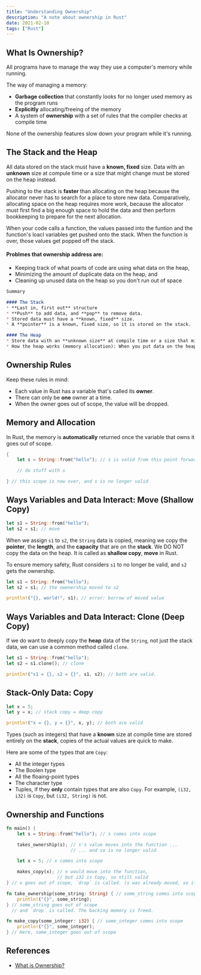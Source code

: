 ```yaml
---
title: "Understanding Ownership"
description: "A note about ownership in Rust"
date: 2021-02-10
tags: ["Rust"]
---
```


## What Is Ownership?
All programs have to manage the way they use a computer's memory while running.

The way of managing a memory:
* **Garbage collection** that constantly looks for no longer used memory as the program runs
* **Explicitly** allocating/freeing of the memory
* A system of **ownership** with a set of rules that the compiler checks at compile time


None of the ownership features slow down your program while it's running.

## The Stack and the Heap
All data stored on the stack must have a **known, fixed** size. Data with an **unknown** size at compule time or a size that might change must be stored on the heap instead.

Pushing to the stack is **faster** than allocating on the heap because the allocator never has to search for a place to store new data. Comparatively, allocating space on the heap requires more work, because the allocator must first find a big enough space to hold the data and then perform bookkeeping to prepare for the next allocation. 

When your code calls a function, the values passed into the funtion and the function's loacl variables get pushed onto the stack. When the function is over, those values get popped off the stack.


#### Problmes that ownership address are:
* Keeping track of what poarts of code are using what data on the heap,
* Minimizing the amount of duplicate data on the heap, and 
* Cleaning up unused data on the heap so you don't run out of space 

```markdown
Summary

#### The Stack
* **Last in, first out** structure
* **Push** to add data, and **pop** to remove data.
* Stored data must have a **known, fixed** size.
* A **pointer** is a known, fixed size, so it is stored on the stack. 

#### The Heap
* Store data with an **unknown size** at compile time or a size that might **change**.
* How the heap works (memory allocation): When you put data on the heap, you request a certain amount of space. The memory allocator finds an empty spot in the heap that is big enough, marks it as being in use, and returns a **pointer**, which is the address of that location. This process is called **allocating** on the heap.
```

## Ownership Rules
Keep these rules in mind:

* Each value in Rust has a variable that's called its **owner**.
* There can only be **one** owner at a time.
* When the owner goes out of scope, the value will be dropped.

## Memory and Allocation

In Rust, the memory is **automatically** returned once the variable that owns it goes out of scope.
```rust
{
    let s = String::from("hello"); // s is valid from this point forward

    // do stuff with s

} // this scope is now over, and s is no longer valid
```

## Ways Variables and Data Interact: Move (Shallow Copy)

```rust
let s1 = String::from("hello");
let s2 = s1; // move
```
When we assign `s1` to `s2`, the `String` data is copied, meaning we copy the **pointer**, the **length**, and the **capacity** that are on the **stack**. We DO NOT copy the data on the heap. It is called as **shallow copy**, **move** in Rust. 

To ensure memory safety, Rust considers `s1` to no longer be valid, and `s2` gets the ownership.

```rust
let s1 = String::from("hello");
let s2 = s1; // the owenership moved to s2

println!("{}, world!", s1); // error: borrow of moved value
```

## Ways Variables and Data Interact: Clone (Deep Copy)

If we do want to deeply copy the **heap** data of the `String`, not just the stack data, we can use a common method called `clone`.

```rust
let s1 = String::from("hello");
let s2 = s1.clone(); // clone

println!("s1 = {}, s2 = {}", s1, s2); // both are valid.
```

## Stack-Only Data: Copy

```rust
let x = 5;
let y = x; // stack copy = deep copy

println!("x = {}, y = {}", x, y); // both are valid
```

Types (such as integers) that have a **known** size at compile time are stored entirely on the **stack**, copies of the actual values are quick to make.

Here are some of the types that are `Copy`:
* All the integer types
* The Boolen type
* All the floaing-point types
* The character type
* Tuples, if they **only** contain types that are also `Copy`. For example, `(i32, i32)` is `Copy`, but `(i32, String)` is not.



## Ownership and Functions

```rust
fn main() {
    let s = String::from("hello"); // s comes into scope

    takes_ownership(s); // s's value moves into the function ...
                        // ... and so is no longer valid

    let x = 5; // x comes into scope

    makes_copy(x); // x would move into the function,
                   // but i32 is Copy, so still valid
} // x goes out of scope, `drop` is called. (s was already moved, so it is not dropped)

fn take_ownership(some_string: String) { // some_string comes into scope
    println!("{}", some_string);
} // some_string goes out of scope 
  // and `drop` is called. The backing memory is freed.

fn make_copy(some_integer: i32) { // some_integer comes into scope
    println!("{}", some_integer);
} // Here, some_integer goes out of scope
```

## References
* [What is Ownership?](https://doc.rust-lang.org/book/ch04-02-references-and-borrowing.html)
